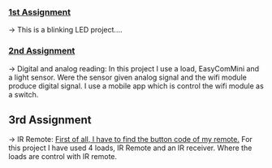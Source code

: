 ### [1st Assignment](https://github.com/MaxJakaria/2nd_stage_projects/tree/23251ae5723758bfc1c4dd74095b5624c02c8591)

-> This is a blinking LED project....

### [2nd Assignment](https://github.com/MaxJakaria/2nd_stage_projects/tree/559fe8156fc74596479d90d5cdf2c6e5ba1c6983)

-> Digital and analog reading: In this project I use a load, EasyComMini and a light sensor. Were the sensor given analog signal and the wifi module produce digital signal. I use a mobile app which is control the wifi module as a switch.

## 3rd Assignment

-> IR Remote: [First of all, I have to find the button code of my remote.](https://github.com/MaxJakaria/2nd_stage_projects/tree/42862aa0cc734ac78a88c60856870a76d224b040)
For this project I have used 4 loads, IR Remote and an IR receiver. Where the loads are control with IR remote.

